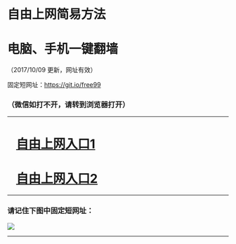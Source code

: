 ﻿# 自由上网简易方法

# 电脑、手机一键翻墙

（2017/10/09 更新，网址有效）

固定短网址：https://git.io/free99

### （微信如打不开，请转到浏览器打开）


***





# &nbsp;&nbsp; <a href="http://ft1096915621.fwq-tz-1001.info/fwqtz01.html?t=100900114740 " target="_blank">自由上网入口1</a>
# &nbsp;&nbsp; <a href="http://ft1328822088.fwq-tz-1002.info/fwqtz02.html?t=100900120261 " target="_blank">自由上网入口2</a>
***

### 请记住下图中固定短网址：

<img src="https://s3-us-west-2.amazonaws.com/fwq-1001/yjfq-20170905okok.png" /> 


***

